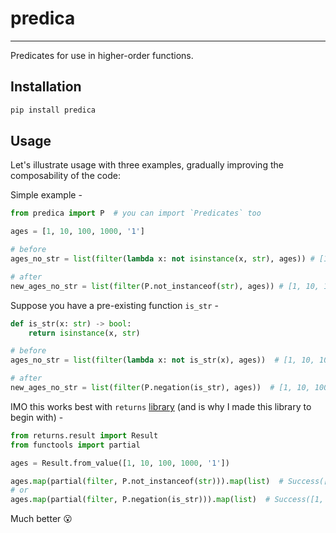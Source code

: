 # predica

-----

Predicates for use in higher-order functions.

## Installation

```bash
pip install predica
```

## Usage

Let's illustrate usage with three examples, gradually improving the composability of the code:

Simple example -

```python
from predica import P  # you can import `Predicates` too

ages = [1, 10, 100, 1000, '1']

# before
ages_no_str = list(filter(lambda x: not isinstance(x, str), ages)) # [1, 10, 100, 1000]

# after
new_ages_no_str = list(filter(P.not_instanceof(str), ages)) # [1, 10, 100, 1000]
```

Suppose you have a pre-existing function `is_str` -

```python
def is_str(x: str) -> bool:
    return isinstance(x, str)

# before
ages_no_str = list(filter(lambda x: not is_str(x), ages))  # [1, 10, 100, 1000]

# after
new_ages_no_str = list(filter(P.negation(is_str), ages))  # [1, 10, 100, 1000]
```

IMO this works best with `returns` [library](https://github.com/dry-python/returns) 
(and is why I made this library to begin with) -


```python
from returns.result import Result
from functools import partial

ages = Result.from_value([1, 10, 100, 1000, '1'])

ages.map(partial(filter, P.not_instanceof(str))).map(list)  # Success([1, 10, 100, 1000])
# or
ages.map(partial(filter, P.negation(is_str))).map(list)  # Success([1, 10, 100, 1000])
```

Much better 😮
